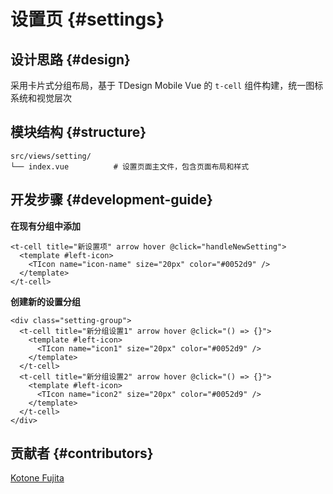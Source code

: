 # 设置页 {#settings}

## 设计思路 {#design}

采用卡片式分组布局，基于 TDesign Mobile Vue 的 `t-cell` 组件构建，统一图标系统和视觉层次

## 模块结构 {#structure}

```
src/views/setting/
└── index.vue          # 设置页面主文件，包含页面布局和样式
```

## 开发步骤 {#development-guide}

**在现有分组中添加**

```vue
<t-cell title="新设置项" arrow hover @click="handleNewSetting">
  <template #left-icon>
    <TIcon name="icon-name" size="20px" color="#0052d9" />
  </template>
</t-cell>
```

**创建新的设置分组**

```vue
<div class="setting-group">
  <t-cell title="新分组设置1" arrow hover @click="() => {}">
    <template #left-icon>
      <TIcon name="icon1" size="20px" color="#0052d9" />
    </template>
  </t-cell>
  <t-cell title="新分组设置2" arrow hover @click="() => {}">
    <template #left-icon>
      <TIcon name="icon2" size="20px" color="#0052d9" />
    </template>
  </t-cell>
</div>
```

## 贡献者 {#contributors}

[Kotone Fujita](https://github.com/FunEnn)
